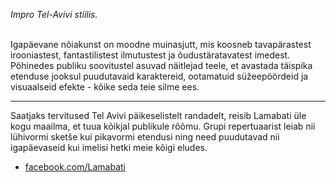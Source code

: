 *Impro Tel-Avivi stiilis.*<br><br>

Igapäevane nõiakunst on moodne muinasjutt, mis koosneb tavapärastest irooniastest, fantastilistest ilmutustest ja õudustäratavatest imedest. Põhinedes publiku soovitustel asuvad näitlejad teele, et avastada täispika etenduse jooksul puudutavaid karaktereid, ootamatuid süžeepöördeid ja visuaalseid efekte - kõike seda teie silme ees. 

---
Saatjaks tervitused Tel Avivi päikeselistelt randadelt, reisib Lamabati üle kogu maailma, et tuua kõikjal publikule rõõmu. Grupi repertuaarist leiab nii lühivormi sketše kui pikavormi etendusi ning need puudutavad nii igapäevaseid kui imelisi hetki meie kõigi eludes.<br>

- [facebook.com/Lamabati](https://www.facebook.com/Lamabati/)
